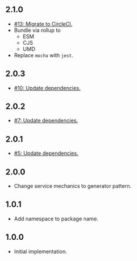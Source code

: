 ## 2.1.0
* [#13: Migrate to CircleCI.](https://github.com/haensl/subset-sum/issues/13)
* Bundle via rollup to
  * ESM
  * CJS
  * UMD
* Replace `mocha` with `jest`.

## 2.0.3
* [#10: Update dependencies.](https://github.com/haensl/subset-sum/issues/10)

## 2.0.2
* [#7: Update dependencies.](https://github.com/haensl/subset-sum/issues/7)

## 2.0.1
* [#5: Update dependencies.](https://github.com/haensl/subset-sum/issues/5)

## 2.0.0
* Change service mechanics to generator pattern.

## 1.0.1
* Add namespace to package name.

## 1.0.0
* Initial implementation.

